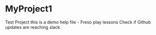 # MyProject1
Test Project
this is a demo help file - Freso play lessons
Check if Github updates are reaching slack

